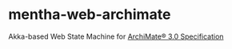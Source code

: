 # mentha-web-archimate
Akka-based Web State Machine for [ArchiMate® 3.0 Specification](http://pubs.opengroup.org/architecture/archimate3-doc/)

